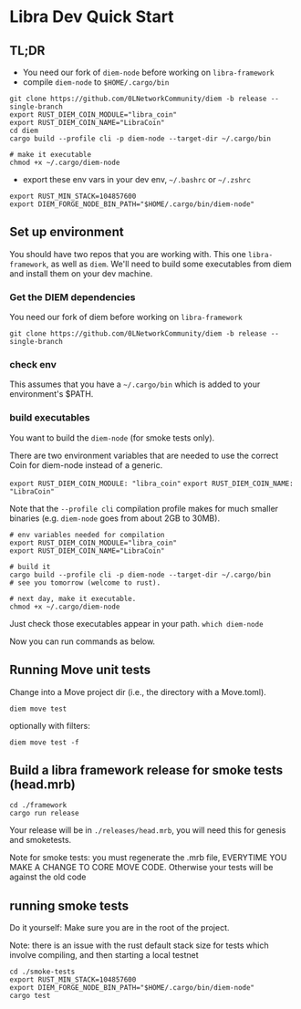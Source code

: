 # Libra Dev Quick Start
## TL;DR

* You need our fork of `diem-node` before working on `libra-framework`
* compile `diem-node` to `$HOME/.cargo/bin`

```
git clone https://github.com/0LNetworkCommunity/diem -b release --single-branch
export RUST_DIEM_COIN_MODULE="libra_coin"
export RUST_DIEM_COIN_NAME="LibraCoin"
cd diem
cargo build --profile cli -p diem-node --target-dir ~/.cargo/bin

# make it executable
chmod +x ~/.cargo/diem-node
```
* export these env vars in your dev env, `~/.bashrc` or `~/.zshrc`

```
export RUST_MIN_STACK=104857600
export DIEM_FORGE_NODE_BIN_PATH="$HOME/.cargo/bin/diem-node"
```
## Set up environment

You should have two repos that you are working with. This one `libra-framework`, as well as `diem`. We'll need to build some executables from diem and install them on your dev machine.

### Get the DIEM dependencies

You need our fork of diem before working on `libra-framework`
```
git clone https://github.com/0LNetworkCommunity/diem -b release --single-branch
```
### check env
This assumes that you have a `~/.cargo/bin` which is added to your environment's $PATH.

### build executables
You want to build the `diem-node` (for smoke tests only).

There are two environment variables that are needed to use the correct Coin for
diem-node instead of a generic.

`export RUST_DIEM_COIN_MODULE: "libra_coin"`
`export RUST_DIEM_COIN_NAME: "LibraCoin"`

Note that the `--profile cli` compilation profile makes for much smaller binaries (e.g. `diem-node` goes from about 2GB to 30MB).

```
# env variables needed for compilation
export RUST_DIEM_COIN_MODULE="libra_coin"
export RUST_DIEM_COIN_NAME="LibraCoin"

# build it
cargo build --profile cli -p diem-node --target-dir ~/.cargo/bin
# see you tomorrow (welcome to rust).

# next day, make it executable.
chmod +x ~/.cargo/diem-node
```

Just check those executables appear in your path.
`which diem-node`

Now you can run commands as below.
## Running Move unit tests
Change into a Move project dir (i.e., the directory with a Move.toml).

`diem move test`


optionally with filters:

`diem move test -f`

## Build a libra framework release for smoke tests (head.mrb)


```
cd ./framework
cargo run release

```

Your release will be in `./releases/head.mrb`, you will need this for genesis and smoketests.

Note for smoke tests: you must regenerate the .mrb file, EVERYTIME YOU MAKE A CHANGE TO CORE MOVE CODE. Otherwise your tests will be against the old code

## running smoke tests

Do it yourself:
Make sure you are in the root of the project.

Note: there is an issue with the rust default stack size for tests which involve compiling, and then starting a local testnet

```
cd ./smoke-tests
export RUST_MIN_STACK=104857600
export DIEM_FORGE_NODE_BIN_PATH="$HOME/.cargo/bin/diem-node"
cargo test

```


